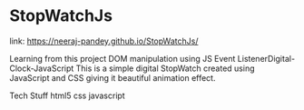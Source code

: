 # StopWatchJs
link: https://neeraj-pandey.github.io/StopWatchJs/

Learning from this project
DOM manipulation using JS
Event ListenerDigital-Clock-JavaScript
This is a simple digital StopWatch created using JavaScript and CSS giving it beautiful animation effect.

Tech Stuff
html5 css javascript

